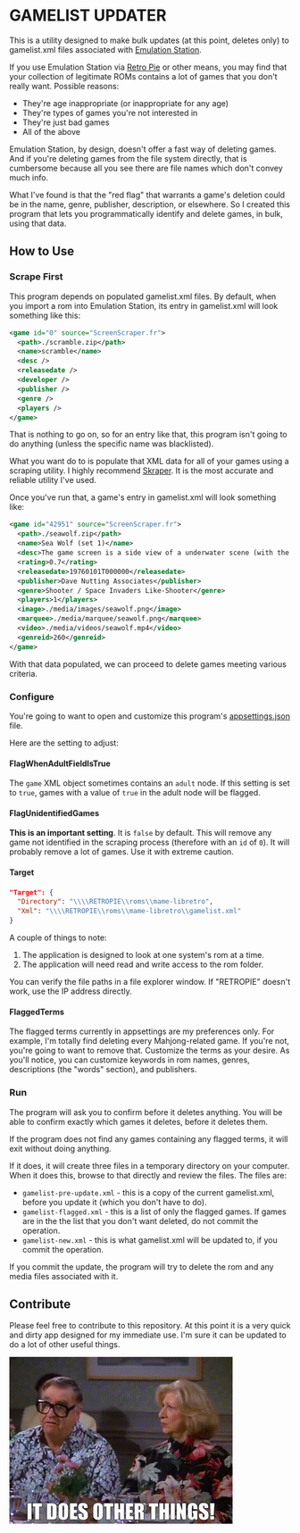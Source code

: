 # GAMELIST UPDATER

This is a utility designed to make bulk updates (at this point, deletes only) to gamelist.xml files associated with
[Emulation Station](https://emulationstation.org/).

If you use Emulation Station via [Retro Pie](https://retropie.org.uk/) or other means, you may find that your collection of legitimate ROMs contains a lot of games that you don't really want. Possible reasons:

* They're age inappropriate (or inappropriate for any age)
* They're types of games you're not interested in
* They're just bad games
* All of the above

Emulation Station, by design, doesn't offer a fast way of deleting games. And if you're deleting games from the file system directly, that is  cumbersome because all you see there are file names which don't convey much info.

What I've found is that the "red flag" that warrants a game's deletion could be in the name, genre, publisher, description, or elsewhere. So I created this program that lets you programmatically identify and delete games, in bulk, using that data.

## How to Use

### Scrape First

This program depends on populated gamelist.xml files. By default, when you import a rom into Emulation Station, its entry in gamelist.xml will look something like this:

```xml
<game id="0" source="ScreenScraper.fr">
  <path>./scramble.zip</path>
  <name>scramble</name>
  <desc />
  <releasedate />
  <developer />
  <publisher />
  <genre />
  <players />
</game>
```

That is nothing to go on, so for an entry like that, this program isn't going to do anything (unless the specific name was blacklisted).

What you want do to is populate that XML data for all of your games using a scraping utility. I highly recommend [Skraper](https://www.skraper.net/). It is the most accurate and reliable utility I've used.

Once you've run that, a game's entry in gamelist.xml will look something like:

```xml
<game id="42951" source="ScreenScraper.fr">
  <path>./seawolf.zip</path>
  <name>Sea Wolf (set 1)</name>
  <desc>The game screen is a side view of a underwater scene (with the surface towards the top)...</desc>
  <rating>0.7</rating>
  <releasedate>19760101T000000</releasedate>
  <publisher>Dave Nutting Associates</publisher>
  <genre>Shooter / Space Invaders Like-Shooter</genre>
  <players>1</players>
  <image>./media/images/seawolf.png</image>
  <marquee>./media/marquee/seawolf.png</marquee>
  <video>./media/videos/seawolf.mp4</video>
  <genreid>260</genreid>
</game>
```

With that data populated, we can proceed to delete games meeting various criteria.

### Configure

You're going to want to open and customize this program's [appsettings.json](GameXmlReader/appsettings.json) file.

Here are the setting to adjust:

#### FlagWhenAdultFieldIsTrue

The `game` XML object sometimes contains an `adult` node. If this setting is set to `true`, games with a value of `true` in the adult node will be flagged.

#### FlagUnidentifiedGames

**This is an important setting**. It is `false` by default. This will remove any game not identified in the scraping process (therefore with an `id` of `0`). It will probably remove a lot of games. Use it with extreme caution.

#### Target

```json
"Target": {
  "Directory": "\\\\RETROPIE\\roms\\mame-libretro",
  "Xml": "\\\\RETROPIE\\roms\\mame-libretro\\gamelist.xml"
}
```

A couple of things to note:

1. The application is designed to look at one system's rom at a time.
2. The application will need read and write access to the rom folder.

You can verify the file paths in a file explorer window. If "RETROPIE" doesn't work, use the IP address directly.

#### FlaggedTerms

The flagged terms currently in appsettings are my preferences only. For example, I'm totally find deleting every Mahjong-related game. If you're not, you're going to want to remove that. Customize the terms as your desire. As you'll notice, you can customize keywords in rom names, genres, descriptions (the "words" section), and publishers.

### Run

The program will ask you to confirm before it deletes anything. You will be able to confirm exactly which games it deletes, before it deletes them.

If the program does not find any games containing any flagged terms, it will exit without doing anything.

If it does, it will create three files in a temporary directory on your computer. When it does this, browse to that directly and review the files. The files are:

* `gamelist-pre-update.xml` - this is a copy of the current gamelist.xml, before you update it (which you don't have to do).
* `gamelist-flagged.xml` - this is a list of only the flagged games. If games are in the the list that you don't want deleted, do not commit the operation.
* `gamelist-new.xml` - this is what gamelist.xml will be updated to, if you commit the operation.

If you commit the update, the program will try to delete the rom and any media files associated with it.

## Contribute

Please feel free to contribute to this repository. At this point it is a very quick and dirty app designed for my immediate use. I'm sure it can be updated to do a lot of other useful things.

![It does other things (eventually)](it-does-other-things.gif)

